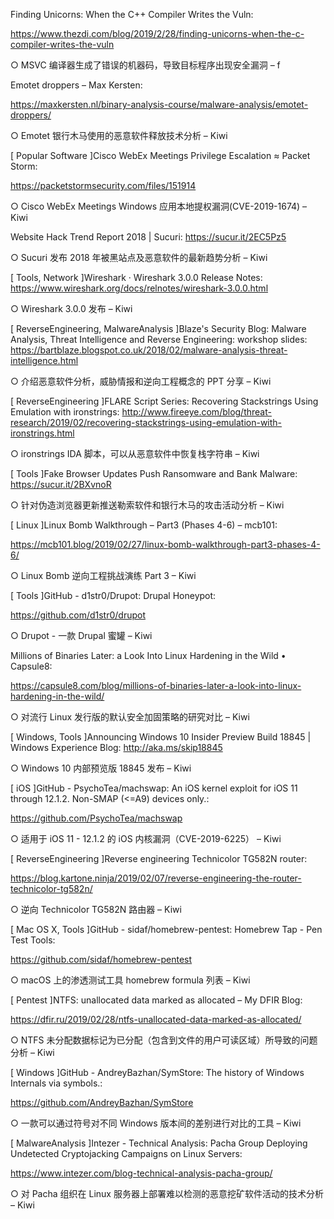 Finding Unicorns: When the C++ Compiler Writes the Vuln: 

https://www.thezdi.com/blog/2019/2/28/finding-unicorns-when-the-c-compiler-writes-the-vuln

○ MSVC 编译器生成了错误的机器码，导致目标程序出现安全漏洞 – f



Emotet droppers – Max Kersten: 

https://maxkersten.nl/binary-analysis-course/malware-analysis/emotet-droppers/

○ Emotet 银行木马使用的恶意软件释放技术分析 – Kiwi



[ Popular Software ]Cisco WebEx Meetings Privilege Escalation ≈ Packet Storm: 

https://packetstormsecurity.com/files/151914

○ Cisco WebEx Meetings Windows 应用本地提权漏洞(CVE-2019-1674) – Kiwi



Website Hack Trend Report 2018 | Sucuri: 
https://sucur.it/2EC5Pz5

○ Sucuri 发布 2018 年被黑站点及恶意软件的最新趋势分析 – Kiwi



[ Tools, Network ]Wireshark · Wireshark 3.0.0 Release Notes: 
https://www.wireshark.org/docs/relnotes/wireshark-3.0.0.html

○ Wireshark 3.0.0 发布 – Kiwi



[ ReverseEngineering, MalwareAnalysis ]Blaze's Security Blog: Malware Analysis, Threat Intelligence and Reverse Engineering: workshop slides: 
https://bartblaze.blogspot.co.uk/2018/02/malware-analysis-threat-intelligence.html

○ 介绍恶意软件分析，威胁情报和逆向工程概念的 PPT 分享 – Kiwi



[ ReverseEngineering ]FLARE Script Series: Recovering Stackstrings Using Emulation with ironstrings: 
http://www.fireeye.com/blog/threat-research/2019/02/recovering-stackstrings-using-emulation-with-ironstrings.html

○ ironstrings IDA 脚本，可以从恶意软件中恢复栈字符串 – Kiwi



[ Tools ]Fake Browser Updates Push Ransomware and Bank Malware: 
https://sucur.it/2BXvnoR

○  针对伪造浏览器更新推送勒索软件和银行木马的攻击活动分析 – Kiwi



[ Linux ]Linux Bomb Walkthrough – Part3 (Phases 4-6) – mcb101: 

https://mcb101.blog/2019/02/27/linux-bomb-walkthrough-part3-phases-4-6/

○ Linux Bomb 逆向工程挑战演练 Part 3 – Kiwi



[ Tools ]GitHub - d1str0/Drupot: Drupal Honeypot: 

https://github.com/d1str0/drupot

○  Drupot - 一款 Drupal 蜜罐 – Kiwi



Millions of Binaries Later: a Look Into Linux Hardening in the Wild • Capsule8: 

https://capsule8.com/blog/millions-of-binaries-later-a-look-into-linux-hardening-in-the-wild/

○ 对流行 Linux 发行版的默认安全加固策略的研究对比 – Kiwi



[ Windows, Tools ]Announcing Windows 10 Insider Preview Build 18845 | Windows Experience Blog: 
http://aka.ms/skip18845

○ Windows 10 内部预览版 18845 发布 – Kiwi



[ iOS ]GitHub - PsychoTea/machswap: An iOS kernel exploit for iOS 11 through 12.1.2. Non-SMAP (<=A9) devices only.: 

https://github.com/PsychoTea/machswap

○ 适用于 iOS 11 - 12.1.2 的 iOS 内核漏洞（CVE-2019-6225）  – Kiwi



[ ReverseEngineering ]Reverse engineering Technicolor TG582N router: 

https://blog.kartone.ninja/2019/02/07/reverse-engineering-the-router-technicolor-tg582n/

○ 逆向 Technicolor TG582N 路由器 – Kiwi



[ Mac OS X, Tools ]GitHub - sidaf/homebrew-pentest: Homebrew Tap - Pen Test Tools: 

https://github.com/sidaf/homebrew-pentest

○  macOS 上的渗透测试工具 homebrew formula 列表 – Kiwi



[ Pentest ]NTFS: unallocated data marked as allocated – My DFIR Blog: 

https://dfir.ru/2019/02/28/ntfs-unallocated-data-marked-as-allocated/

○ NTFS 未分配数据标记为已分配（包含到文件的用户可读区域）所导致的问题分析 – Kiwi



[ Windows ]GitHub - AndreyBazhan/SymStore: The history of Windows Internals via symbols.: 

https://github.com/AndreyBazhan/SymStore

○ 一款可以通过符号对不同 Windows 版本间的差别进行对比的工具 – Kiwi



[ MalwareAnalysis ]Intezer - Technical Analysis: Pacha Group Deploying Undetected Cryptojacking Campaigns on Linux Servers: 

https://www.intezer.com/blog-technical-analysis-pacha-group/

○ 对 Pacha 组织在 Linux 服务器上部署难以检测的恶意挖矿软件活动的技术分析 – Kiwi

